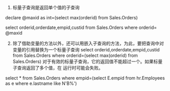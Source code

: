 1. 标量子查询是返回单个值的子查询

declare @maxid as int=(select max(orderid) from Sales.Orders)

select orderid,orderdate,empid,custid
from Sales.Orders
where orderid= @maxid

2. 除了借助变量的方法以外，还可以用嵌入子查询的方法，为此，要把查询中对变量的引用替换为一个标量子查询
select orderid,orderdate,empid,custid
from Sales.Orders
where orderid=(select max(orderid) from Sales.Orders)
对于有效的标量子查询，它的返回值不能超过一个。如果标量子查询返回了多个值，在 运行时可能会失败。

select * from Sales.Orders where empid=(select E.empid from hr.Employees as e where e.lastname like N'B%')